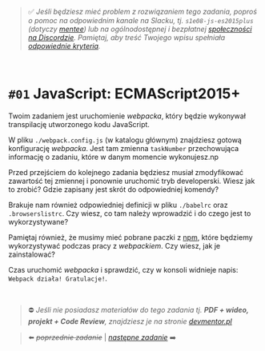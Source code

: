 > :white_check_mark: *Jeśli będziesz mieć problem z rozwiązaniem tego zadania, poproś o pomoc na odpowiednim kanale na Slacku, tj. `s1e08-js-es2015plus` (dotyczy [mentee](https://devmentor.pl/mentoring-javascript/)) lub na ogólnodostępnej i bezpłatnej [społeczności na Discordzie](https://devmentor.pl/discord). Pamiętaj, aby treść Twojego wpisu spełniała [odpowiednie kryteria](https://devmentor.pl/jak-prosic-o-pomoc/).*


&nbsp;

# `#01` JavaScript: ECMAScript2015+

Twoim zadaniem jest uruchomienie *webpacka*, który będzie wykonywał transpilację utworzonego kodu JavaScript.

W pliku `./webpack.config.js` (w katalogu głównym) znajdziesz gotową konfigurację *webpacka*. Jest tam zmienna `taskNumber` przechowująca informację o zadaniu, które w danym momencie wykonujesz.np

Przed przejściem do kolejnego zadania będziesz musiał zmodyfikować zawartość tej zmiennej i ponownie uruchomić tryb developerski. Wiesz jak to zrobić? Gdzie zapisany jest skrót do odpowiedniej komendy?

Brakuje nam również odpowiedniej definicji w pliku `./babelrc` oraz `.browserslistrc`. Czy wiesz, co tam należy wprowadzić i do czego jest to wykorzystywane?

Pamiętaj również, że musimy mieć pobrane paczki z [npm](https://www.npmjs.com/), które będziemy wykorzystywać podczas pracy z *webpackiem*. Czy wiesz, jak je zainstalować?

Czas uruchomić *webpacka* i sprawdzić, czy w konsoli widnieje napis: `Webpack działa! Gratulacje!`.



&nbsp;
> :no_entry: *Jeśli nie posiadasz materiałów do tego zadania tj. **PDF + wideo, projekt + Code Review**, znajdziesz je na stronie [devmentor.pl](https://devmentor.pl/workshop-js-es2015plus/)*

> :arrow_left: ~~*poprzednie zadanie*~~ | [*następne zadanie*](./../02) :arrow_right:
